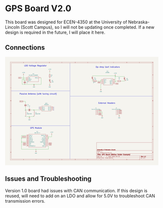 # GPS Board V2.0
This board was designed for ECEN-4350 at the University of Nebraska-Lincoln (Scott Campus), so I will not be updating once completed. 
If a new design is required in the future, I will place it here. 

## Connections
![Schematic](gps.schematic.png?raw=true)

## Issues and Troubleshooting
Version 1.0 board had issues with CAN communication. If this design is reused, will need to add on an LDO and allow for 5.0V to troubleshoot CAN transmission errors.
